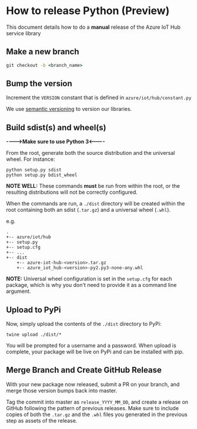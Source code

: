 # How to release Python (Preview)

This document details how to do a **manual** release of the Azure IoT Hub service library

## Make a new branch
```cmd
git checkout -b <branch_name>
```

## Bump the version
Increment the `VERSION` constant that is defined in `azure/iot/hub/constant.py`

We use [semantic versioning](https://semver.org/) to version our libraries.

## Build sdist(s) and wheel(s)

**---->Make sure to use Python 3<----**

From the root, generate both the source distribution and the universal wheel. For instance:

```
python setup.py sdist
python setup.py bdist_wheel
```

**NOTE WELL:** These commands **must** be run from within the root, or the resulting distributions will not be correctly configured.

When the commands are run, a `./dist` directory will be created within the root containing both an sdist (`.tar.gz`) and a universal wheel (`.whl`).

e.g.
```
.
+-- azure/iot/hub
+-- setup.py
+-- setup.cfg
+-- ...
+-- dist
    +-- azure-iot-hub-<version>.tar.gz
    +-- azure_iot_hub-<version>-py2.py3-none-any.whl
```

**NOTE:** Universal wheel configuration is set in the `setup.cfg` for each package, which is why you don't need to provide it as a command line argument.

## Upload to PyPi
Now, simply upload the contents of the `./dist` directory to PyPi:

```
twine upload ./dist/*
```

You will be prompted for a username and a password. When upload is complete, your package will be live on PyPi and can be installed with pip.

## Merge Branch and Create GitHub Release
With your new package now released, submit a PR on your branch, and merge those version bumps back into master.

Tag the commit into master as `release_YYYY_MM_DD`, and create a release on GitHub following the pattern of previous releases. Make sure to include copies of both the `.tar.gz` and the `.whl` files you generated in the previous step as assets of the release.